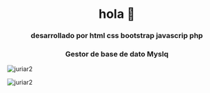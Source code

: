 <h1 align="center">hola 👋</h1>
<h3 align="center">desarrollado  por html css bootstrap javascrip php</h3>
<h3 align="center">Gestor de base de dato Myslq</h3>

<p align="left"> <img src ="https://firebasestorage.googleapis.com/v0/b/yuriar-d684c.appspot.com/o/Captura1.PNG?alt=media&token=70b99e22-ca55-4b6c-97d1-1437751ae00d" alt="juriar2"/> </p>
<p align="left"> <img src ="https://firebasestorage.googleapis.com/v0/b/yuriar-d684c.appspot.com/o/Captura04.PNG?alt=media&token=366d2922-3581-4a1e-8559-298b504d14b2" alt="juriar2"/> </p>



